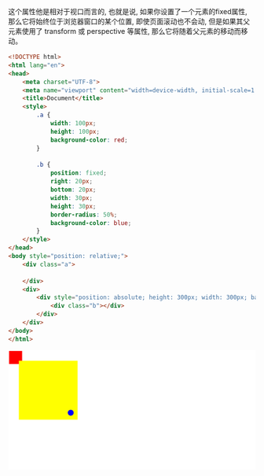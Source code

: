 这个属性他是相对于视口而言的, 也就是说, 如果你设置了一个元素的fixed属性, 那么它将始终位于浏览器窗口的某个位置, 即使页面滚动也不会动, 但是如果其父元素使用了 transform 或 perspective 等属性, 那么它将随着父元素的移动而移动。

```html
<!DOCTYPE html>
<html lang="en">
<head>
    <meta charset="UTF-8">
    <meta name="viewport" content="width=device-width, initial-scale=1.0">
    <title>Document</title>
    <style>
        .a {
            width: 100px;
            height: 100px;
            background-color: red;
        }

        .b {
            position: fixed;
            right: 20px;
            bottom: 20px;
            width: 30px;
            height: 30px;
            border-radius: 50%;
            background-color: blue;
        }
    </style>
</head>
<body style="position: relative;">
    <div class="a">

    </div>
    <div>
        <div style="position: absolute; height: 300px; width: 300px; background-color: yellow; top: 150px; left: 150px; transform: scale(1.5);">
            <div class="b"></div>
        </div>
    </div>
</body>
</html>
```

![alt text](./public/css/1.png)